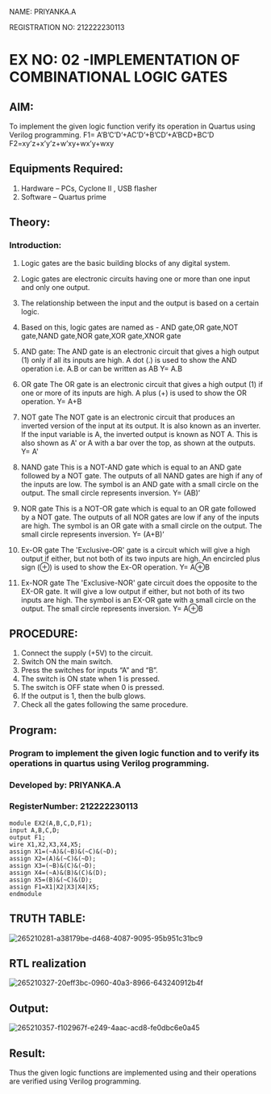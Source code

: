 NAME: PRIYANKA.A

REGISTRATION NO: 212222230113

# EX NO: 02 -IMPLEMENTATION OF COMBINATIONAL LOGIC GATES
## AIM:

To implement the given logic function verify its operation in Quartus using Verilog programming. F1= A’B’C’D’+AC’D’+B’CD’+A’BCD+BC’D F2=xy’z+x’y’z+w’xy+wx’y+wxy
## Equipments Required:

 1. Hardware – PCs, Cyclone II , USB flasher
 2. Software – Quartus prime

## Theory:
### Introduction:

1. Logic gates are the basic building blocks of any digital system.
2. Logic gates are electronic circuits having one or more than one input and only one output.
3. The relationship between the input and the output is based on a certain logic.
4. Based on this, logic gates are named as - AND gate,OR gate,NOT gate,NAND gate,NOR gate,XOR gate,XNOR gate

1. AND gate: The AND gate is an electronic circuit that gives a high output (1) only if all its inputs are high. A dot (.) is used to show the AND operation i.e. A.B or can be written as AB Y= A.B

2. OR gate The OR gate is an electronic circuit that gives a high output (1) if one or more of its inputs are high. A plus (+) is used to show the OR operation. Y= A+B

3. NOT gate The NOT gate is an electronic circuit that produces an inverted version of the input at its output. It is also known as an inverter. If the input variable is A, the inverted output is known as NOT A. This is also shown as A' or A with a bar over the top, as shown at the outputs. Y= A'

4. NAND gate This is a NOT-AND gate which is equal to an AND gate followed by a NOT gate. The outputs of all NAND gates are high if any of the inputs are low. The symbol is an AND gate with a small circle on the output. The small circle represents inversion. Y= (AB)’

 5. NOR gate This is a NOT-OR gate which is equal to an OR gate followed by a NOT gate. The outputs of all NOR gates are low if any of the inputs are high. The symbol is an OR gate with a small circle on the output. The small circle represents inversion. Y= (A+B)’

 6. Ex-OR gate The 'Exclusive-OR' gate is a circuit which will give a high output if either, but not both of its two inputs are high. An encircled plus sign (⊕) is used to show the Ex-OR operation. Y= A⊕B

 7. Ex-NOR gate The 'Exclusive-NOR' gate circuit does the opposite to the EX-OR gate. It will give a low output if either, but not both of its two inputs are high. The symbol is an EX-OR gate with a small circle on the output. The small circle represents inversion. Y= A⊕B

## PROCEDURE:

1. Connect the supply (+5V) to the circuit.
2. Switch ON the main switch.
3. Press the switches for inputs “A” and “B”.
4. The switch is ON state when 1 is pressed.
5. The switch is OFF state when 0 is pressed.
6. If the output is 1, then the bulb glows.
7. Check all the gates following the same procedure.

## Program:

### Program to implement the given logic function and to verify its operations in quartus using Verilog programming. 
### Developed by: PRIYANKA.A 
### RegisterNumber: 212222230113
```
module EX2(A,B,C,D,F1);
input A,B,C,D;
output F1;
wire X1,X2,X3,X4,X5;
assign X1=(~A)&(~B)&(~C)&(~D);
assign X2=(A)&(~C)&(~D);
assign X3=(~B)&(C)&(~D);
assign X4=(~A)&(B)&(C)&(D);
assign X5=(B)&(~C)&(D);
assign F1=X1|X2|X3|X4|X5;
endmodule
```

## TRUTH TABLE:

![265210281-a38179be-d468-4087-9095-95b951c31bc9](https://github.com/PriyankaAnnadurai/Experiment--02-Implementation-of-combinational-logic-/assets/118351569/5d221864-df5b-4b79-822d-3fcfc42508f1)


## RTL realization

![265210327-20eff3bc-0960-40a3-8966-643240912b4f](https://github.com/PriyankaAnnadurai/Experiment--02-Implementation-of-combinational-logic-/assets/118351569/5408cb03-5b89-4f5c-adbb-13a8c273c919)


## Output:

![265210357-f102967f-e249-4aac-acd8-fe0dbc6e0a45](https://github.com/PriyankaAnnadurai/Experiment--02-Implementation-of-combinational-logic-/assets/118351569/1464d06a-33ec-4d99-a720-1e4197de36de)


## Result:

Thus the given logic functions are implemented using and their operations are verified using Verilog programming.
